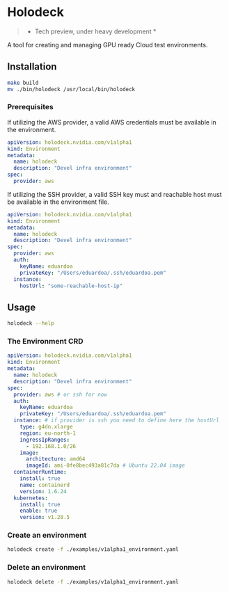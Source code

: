 # Holodeck

> * Tech preview, under heavy development *

A tool for creating and managing GPU ready Cloud test environments.

## Installation

```bash
make build
mv ./bin/holodeck /usr/local/bin/holodeck
```

### Prerequisites

If utilizing the AWS provider, a valid AWS credentials must be available in the environment.

```yaml
apiVersion: holodeck.nvidia.com/v1alpha1
kind: Environment
metadata:
  name: holodeck
  description: "Devel infra environment"
spec:
  provider: aws
```

If utilizing the SSH provider, a valid SSH key must and reachable host must be available in the environment file.

```yaml
apiVersion: holodeck.nvidia.com/v1alpha1
kind: Environment
metadata:
  name: holodeck
  description: "Devel infra environment"
spec:
  provider: aws
  auth:
    keyName: eduardoa
    privateKey: "/Users/eduardoa/.ssh/eduardoa.pem"
  instance:
    hostUrl: "some-reachable-host-ip"
```

##  Usage

```bash
holodeck --help
```

### The Environment CRD

```yaml
apiVersion: holodeck.nvidia.com/v1alpha1
kind: Environment
metadata:
  name: holodeck
  description: "Devel infra environment"
spec:
  provider: aws # or ssh for now
  auth:
    keyName: eduardoa
    privateKey: "/Users/eduardoa/.ssh/eduardoa.pem"
  instance: # if provider is ssh you need to define here the hostUrl
    type: g4dn.xlarge
    region: eu-north-1
    ingressIpRanges:
      - 192.168.1.0/26
    image:
      architecture: amd64
      imageId: ami-0fe8bec493a81c7da # Ubuntu 22.04 image
  containerRuntime:
    install: true
    name: containerd
    version: 1.6.24
  kubernetes:
    install: true
    enable: true
    version: v1.28.5
```

### Create an environment

```bash
holodeck create -f ./examples/v1alpha1_environment.yaml
```

### Delete an environment

```bash
holodeck delete -f ./examples/v1alpha1_environment.yaml
```